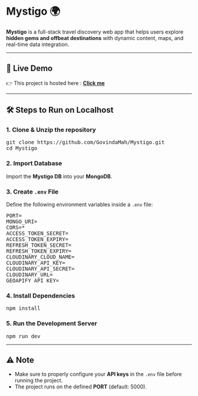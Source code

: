 <h1>Mystigo 🌍</h1>

<p><b>Mystigo</b> is a full-stack travel discovery web app that helps users explore <b>hidden gems and offbeat destinations</b> with dynamic content, maps, and real-time data integration.</p>

<hr>

<h2>🚀 Live Demo</h2>
<p>👉 This project is hosted here : <b><a href="https://govinda-mystigo.onrender.com/">Click me</a></b></p>

<hr>

<h2>🛠️ Steps to Run on Localhost</h2>

<h3>1. Clone & Unzip the repository</h3>
<pre>
git clone https://github.com/GovindaMah/Mystigo.git
cd Mystigo
</pre>

<h3>2. Import Database</h3>
<p>Import the <b>Mystigo DB</b> into your <b>MongoDB</b>.</p>

<h3>3. Create <code>.env</code> File</h3>
<p>Define the following environment variables inside a <code>.env</code> file:</p>

<pre>
PORT=
MONGO_URI=
CORS=*
ACCESS_TOKEN_SECRET=
ACCESS_TOKEN_EXPIRY=
REFRESH_TOKEN_SECRET=
REFRESH_TOKEN_EXPIRY=
CLOUDINARY_CLOUD_NAME=
CLOUDINARY_API_KEY=
CLOUDINARY_API_SECRET=
CLOUDINARY_URL=
GEOAPIFY_API_KEY=
</pre>

<h3>4. Install Dependencies</h3>
<pre>
npm install
</pre>

<h3>5. Run the Development Server</h3>
<pre>
npm run dev
</pre>

<hr>

<h2>⚠️ Note</h2>
<ul>
  <li>Make sure to properly configure your <b>API keys</b> in the <code>.env</code> file before running the project.</li>
  <li>The project runs on the defined <b>PORT</b> (default: 5000).</li>
</ul>
